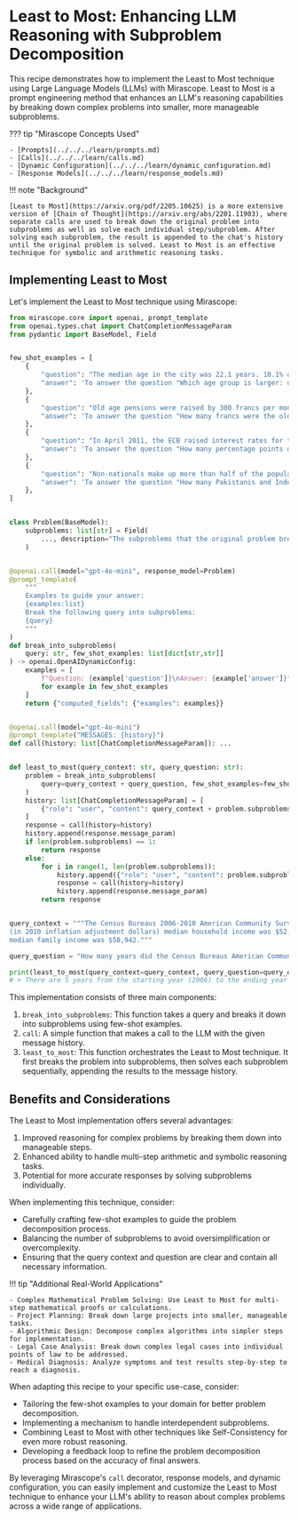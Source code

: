 # Least to Most: Enhancing LLM Reasoning with Subproblem Decomposition

This recipe demonstrates how to implement the Least to Most technique using Large Language Models (LLMs) with Mirascope. Least to Most is a prompt engineering method that enhances an LLM's reasoning capabilities by breaking down complex problems into smaller, more manageable subproblems.

??? tip "Mirascope Concepts Used"

    - [Prompts](../../../learn/prompts.md)
    - [Calls](../../../learn/calls.md)
    - [Dynamic Configuration](../../../learn/dynamic_configuration.md)
    - [Response Models](../../../learn/response_models.md)

!!! note "Background"

    [Least to Most](https://arxiv.org/pdf/2205.10625) is a more extensive version of [Chain of Thought](https://arxiv.org/abs/2201.11903), where separate calls are used to break down the original problem into subproblems as well as solve each individual step/subproblem. After solving each subproblem, the result is appended to the chat's history until the original problem is solved. Least to Most is an effective technique for symbolic and arithmetic reasoning tasks.

## Implementing Least to Most

Let's implement the Least to Most technique using Mirascope:

```python
from mirascope.core import openai, prompt_template
from openai.types.chat import ChatCompletionMessageParam
from pydantic import BaseModel, Field


few_shot_examples = [
    {
        "question": "The median age in the city was 22.1 years. 10.1% of residents were under the age of 18; 56.2% were between the ages of 18 and 24; 16.1% were from 25 to 44; 10.5% were from 45 to 64; and 7% were 65 years of age or older. Which age group is larger: under the age of 18 or 18 and 24?",
        "answer": 'To answer the question "Which age group is larger: under the age of 18 or 18 and 24?", we need to know: "How many percent were under the age of 18?", "How many percent were between the ages of 18 and 24?".',
    },
    {
        "question": "Old age pensions were raised by 300 francs per month to 1,700 francs for a single person and to 3,700 francs for a couple, while health insurance benefits were made more widely available to unemployed persons and part-time employees. How many francs were the old age pensions for a single person before they were raised?",
        "answer": 'To answer the question "How many francs were the old age pensions for a single person before they were raised?", we need to know: "How many francs were the old age pensions for a single person?", "How many francs were old age pensions raised for a single person?".',
    },
    {
        "question": "In April 2011, the ECB raised interest rates for the first time since 2008 from 1% to 1.25%, with a further increase to 1.50% in July 2011. However, in 2012-2013 the ECB lowered interest rates to encourage economic growth, reaching the historically low 0.25% in November 2013. Soon after the rates were cut to 0.15%, then on 4 September 2014 the central bank reduced the rates from 0.15% to 0.05%, the lowest rates on record. How many percentage points did interest rates drop between April 2011 and September 2014?",
        "answer": 'To answer the question "How many percentage points did interest rates drop between April 2011 and September 2014?", we need to know: "What was the interest rate in April 2011?", "What was the interest rate in September 2014?".',
    },
    {
        "question": "Non-nationals make up more than half of the population of Bahrain. According to government statistics dated between 2005-2009 roughly 290,000 Indians, 125,000 Bangladeshis, 45,000 Pakistanis, 45,000 Filipinos, and 8,000 Indonesians. How many Pakistanis and Indonesians are in Bahrain?",
        "answer": 'To answer the question "How many Pakistanis and Indonesians are in Bahrain?", we need to know: "How many Pakistanis are in Bahrain?", "How many Indonesians are in Bahrain?".',
    },
]


class Problem(BaseModel):
    subproblems: list[str] = Field(
        ..., description="The subproblems that the original problem breaks down into"
    )


@openai.call(model="gpt-4o-mini", response_model=Problem)
@prompt_template(
    """
    Examples to guide your answer:
    {examples:list}
    Break the following query into subproblems:
    {query}
    """
)
def break_into_subproblems(
    query: str, few_shot_examples: list[dict[str,str]]
) -> openai.OpenAIDynamicConfig:
    examples = [
        f"Question: {example['question']}\nAnswer: {example['answer']}"
        for example in few_shot_examples
    ]
    return {"computed_fields": {"examples": examples}}


@openai.call(model="gpt-4o-mini")
@prompt_template("MESSAGES: {history}")
def call(history: list[ChatCompletionMessageParam]): ...


def least_to_most(query_context: str, query_question: str):
    problem = break_into_subproblems(
        query=query_context + query_question, few_shot_examples=few_shot_examples
    )
    history: list[ChatCompletionMessageParam] = [
        {"role": "user", "content": query_context + problem.subproblems[0]}
    ]
    response = call(history=history)
    history.append(response.message_param)
    if len(problem.subproblems) == 1:
        return response
    else:
        for i in range(1, len(problem.subproblems)):
            history.append({"role": "user", "content": problem.subproblems[i]})
            response = call(history=history)
            history.append(response.message_param)
        return response


query_context = """The Census Bureaus 2006-2010 American Community Survey showed that\
(in 2010 inflation adjustment dollars) median household income was $52,056 and the\
median family income was $58,942."""

query_question = "How many years did the Census Bureaus American Community Survey last?"

print(least_to_most(query_context=query_context, query_question=query_question))
# > There are 5 years from the starting year (2006) to the ending year (2010), inclusive. The years are 2006, 2007, 2008, 2009, and 2010.
```

This implementation consists of three main components:

1. `break_into_subproblems`: This function takes a query and breaks it down into subproblems using few-shot examples.
2. `call`: A simple function that makes a call to the LLM with the given message history.
3. `least_to_most`: This function orchestrates the Least to Most technique. It first breaks the problem into subproblems, then solves each subproblem sequentially, appending the results to the message history.

## Benefits and Considerations

The Least to Most implementation offers several advantages:

1. Improved reasoning for complex problems by breaking them down into manageable steps.
2. Enhanced ability to handle multi-step arithmetic and symbolic reasoning tasks.
3. Potential for more accurate responses by solving subproblems individually.

When implementing this technique, consider:

- Carefully crafting few-shot examples to guide the problem decomposition process.
- Balancing the number of subproblems to avoid oversimplification or overcomplexity.
- Ensuring that the query context and question are clear and contain all necessary information.

!!! tip "Additional Real-World Applications"

    - Complex Mathematical Problem Solving: Use Least to Most for multi-step mathematical proofs or calculations.
    - Project Planning: Break down large projects into smaller, manageable tasks.
    - Algorithmic Design: Decompose complex algorithms into simpler steps for implementation.
    - Legal Case Analysis: Break down complex legal cases into individual points of law to be addressed.
    - Medical Diagnosis: Analyze symptoms and test results step-by-step to reach a diagnosis.

When adapting this recipe to your specific use-case, consider:

- Tailoring the few-shot examples to your domain for better problem decomposition.
- Implementing a mechanism to handle interdependent subproblems.
- Combining Least to Most with other techniques like Self-Consistency for even more robust reasoning.
- Developing a feedback loop to refine the problem decomposition process based on the accuracy of final answers.

By leveraging Mirascope's `call` decorator, response models, and dynamic configuration, you can easily implement and customize the Least to Most technique to enhance your LLM's ability to reason about complex problems across a wide range of applications.
